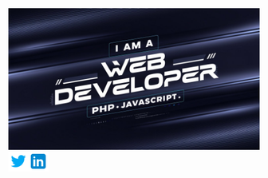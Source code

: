 <div align="center">
  <img src="https://github.com/JonaPlaz/JonaPlaz/blob/main/img/jona-web-developer.jpeg" alt="header"/>
</div>

<a href="https://twitter.com/jonaPlazDev">
  <img align="left" alt="Jonathan Plazanet | Twitter" width="40px" src="https://raw.githubusercontent.com/JonaPlaz/JonaPlaz/main/img/twitter.svg" />
</a>
<a href="https://www.linkedin.com/in//jonathan-plazanet/">
  <img align="left" alt="Jona's LinkedIN" width="40px" src="https://raw.githubusercontent.com/JonaPlaz/JonaPlaz/main/img/linkedin.svg" />
</a>
